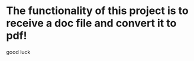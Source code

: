 <h1>The functionality of this project is to receive a doc file and convert it to pdf!</h1>
<p>good luck</p>
